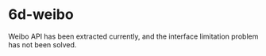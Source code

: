 # 6d-weibo

Weibo API has been extracted currently, and the interface limitation problem has not been solved.